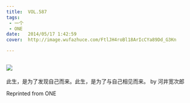 ```yaml
---
title:	VOL.587
tags:
 - 一个
 - ONE
date:	2014/05/17 1:42:59
cover:	http://image.wufazhuce.com/FtlJH4roBl18ArIcCYa89Dd_G3Kn

---
```

![](http://image.wufazhuce.com/FtlJH4roBl18ArIcCYa89Dd_G3Kn)
---

此生，是为了发现自己而来。此生，是为了与自己相见而来。 by 河井宽次郎
 
Reprinted from ONE
